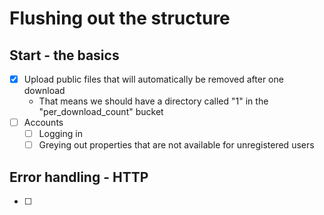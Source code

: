 # Flushing out the structure

## Start - the basics

- [x] Upload public files that will automatically be removed after one download
  - That means we should have a directory called "1" in the "per_download_count" bucket
- [ ] Accounts 
  - [ ] Logging in
  - [ ] Greying out properties that are not available for unregistered users

## Error handling - HTTP 

- [ ] 